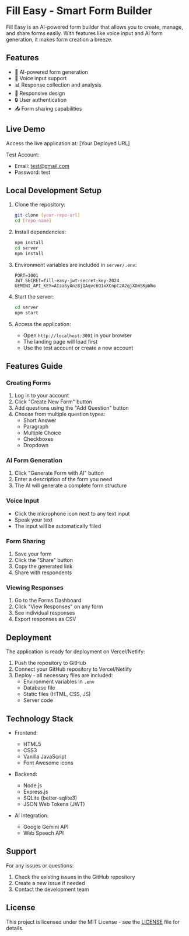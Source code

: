 # Fill Easy - Smart Form Builder

Fill Easy is an AI-powered form builder that allows you to create, manage, and share forms easily. With features like voice input and AI form generation, it makes form creation a breeze.

## Features

- 🤖 AI-powered form generation
- 🎤 Voice input support
- 📊 Response collection and analysis
- 📱 Responsive design
- 🔒 User authentication
- 📤 Form sharing capabilities

## Live Demo

Access the live application at: [Your Deployed URL]

Test Account:
- Email: test@gmail.com
- Password: test

## Local Development Setup

1. Clone the repository:
   ```bash
   git clone [your-repo-url]
   cd [repo-name]
   ```

2. Install dependencies:
   ```bash
   npm install
   cd server
   npm install
   ```

3. Environment variables are included in `server/.env`:
   ```
   PORT=3001
   JWT_SECRET=fill-easy-jwt-secret-key-2024
   GEMINI_API_KEY=AIzaSyAnz8jQAqvc6Q1xXCnpC2A2qjXOmSKpWho
   ```

4. Start the server:
   ```bash
   cd server
   npm start
   ```

5. Access the application:
   - Open `http://localhost:3001` in your browser
   - The landing page will load first
   - Use the test account or create a new account

## Features Guide

### Creating Forms
1. Log in to your account
2. Click "Create New Form" button
3. Add questions using the "Add Question" button
4. Choose from multiple question types:
   - Short Answer
   - Paragraph
   - Multiple Choice
   - Checkboxes
   - Dropdown

### AI Form Generation
1. Click "Generate Form with AI" button
2. Enter a description of the form you need
3. The AI will generate a complete form structure

### Voice Input
- Click the microphone icon next to any text input
- Speak your text
- The input will be automatically filled

### Form Sharing
1. Save your form
2. Click the "Share" button
3. Copy the generated link
4. Share with respondents

### Viewing Responses
1. Go to the Forms Dashboard
2. Click "View Responses" on any form
3. See individual responses
4. Export responses as CSV

## Deployment

The application is ready for deployment on Vercel/Netlify:

1. Push the repository to GitHub
2. Connect your GitHub repository to Vercel/Netlify
3. Deploy - all necessary files are included:
   - Environment variables in `.env`
   - Database file
   - Static files (HTML, CSS, JS)
   - Server code

## Technology Stack

- Frontend:
  - HTML5
  - CSS3
  - Vanilla JavaScript
  - Font Awesome icons

- Backend:
  - Node.js
  - Express.js
  - SQLite (better-sqlite3)
  - JSON Web Tokens (JWT)

- AI Integration:
  - Google Gemini API
  - Web Speech API

## Support

For any issues or questions:
1. Check the existing issues in the GitHub repository
2. Create a new issue if needed
3. Contact the development team

## License

This project is licensed under the MIT License - see the [LICENSE](LICENSE) file for details. 